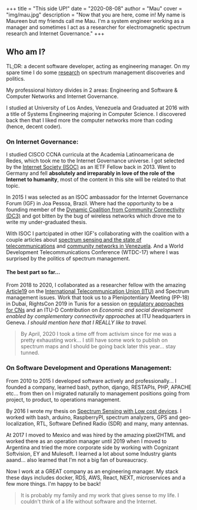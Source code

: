 +++
title = "This side UP!"
date = "2020-08-08"
author = "Mau"
cover = "img/mau.jpg"
description = "Now that you are here, come in! My name is Maureen but my friends call me Mau. I'm a system engineer working as a manager and sometimes I act as a researcher for electromagnetic spectrum research and Internet Governance."
+++

## Who am I? 

TL;DR: a decent software developer, acting as engineering manager. On my spare time I do some [research](https://ula.academia.edu/MaureenHernandez) on spectrum management discoveries and politics.

My professional history divides in 2 areas: Engineering and Software & Computer Networks and Internet Governance. 

I studied at University of Los Andes, Venezuela and Graduated at 2016 with a title of Systems Engineering majoring in Computer Science. I discovered back then that I liked more the computer networks more than coding (hence, decent coder). 

### On Internet Governance: 

I studied CISCO CCNA curricula at the Academia Latinoamericana de Redes, which took me to the Internet Governance universe. I got selected by the [Internet Society (ISOC)](https://www.internetsociety.org/) as an IETF Fellow back in 2013. Went to Germany and fell **absolutely and irreparably in love  of the role of the Internet to humanity**, most of the content in this site will be related to that topic. 

In 2015 I was selected as an ISOC ambassador for the Internet Governance Forum (IGF) in Joa Pessoa, Brazil. Where had the opportunity to be a founding member of the [Dynamic Coalition from Community Connectivity (DC3)](https://comconnectivity.org) and got bitten by the bug of wireless networks which drove me to write my under-graduated thesis.

With ISOC I partcipated in other IGF's collaborating with the coalition with a couple articles about [spectrum sensing and the state of telecommunications](https://bibliotecadigital.fgv.br/dspace/bitstream/handle/10438/17528/Community%20Connectivity%20-%20Building%20the%20Internet%20from%20Scratch.pdf?sequence=3&isAllowed=y) and [community networks in Venezuela](https://www.giswatch.org/en/country-report/infrastructure/venezuela). And a World Development Telecommunications Conference (WTDC-17) where I was surprised by the politics of spectrum management.

#### The best part so far...

From 2018 to 2020, I collaborated as a researcher fellow with the amazing [Article19](https://www.article19.org/) on the [International Telecommunication Union (ITU)](https://www.itu.int/en/Pages/default.aspx) and Spectrum management issues. Work that took us to a Plenipotentiary Meeting (PP-18) in Dubai, RightsCon 2019 in Tunis for a session on [regulatory approaches for CNs](https://rightscon2019.sched.com/event/Pvrq/making-regulatory-waves-a-discussion-on-the-need-for-collaborative-spectrum-management-policy-development) and an ITU-D Contribution on _Economic and social development enabled by complementary connectivity approaches_ at ITU headquarters in Geneva. _I should mention here that I REALLY like to travel._  

> By April, 2020 I took a time off from activism since for me was a pretty exhausting work... I still have some work to publish on spectrum maps and I should be going back later this year... stay tunned.

### On Software Development and Operations Management:

From 2010 to 2015 I developed software actively and professionally... I founded a company, learned bash, python, django, RESTAPIs, PHP, APACHE etc... from then on I migrated naturally to management positions going from project, to product, to operations management.

By 2016 I wrote my thesis on [Spectrum Sensing with Low cost devices](https://www.academia.edu/33623431/Characterization_of_TVWS_on_radio_spectrum_at_the_UHF_band_in_emerging_countries_Case_study_M%C3%A9rida_Venezuela). I worked with bash, arduino, RaspberryPI, spectrum analyzers, GPS and geo-localization, RTL, Software Defined Radio (SDR) and many, many antennas.

At 2017 I moved to Mexico and was hired by the amazing pixel2HTML and worked there as an operation manager until 2019 when I moved to Argentina and tried the more corporate side by working with Cognizant Softvision, EY and Mulesoft. I learned a lot about some Industry giants aaand... also learned that I'm not  a big fan of bureaucracy.

Now I work at a GREAT company as an engineering manager. My stack these days includes docker, RDS, AWS, React, NEXT, microservices and a few more things. I'm happy to be back! 

> It is probably my family and my work that gives sense to my life. I couldn't think of a life without software and the Internet.

